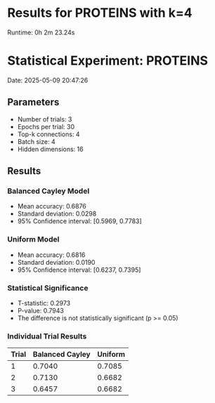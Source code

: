 # Results for PROTEINS with k=4

Runtime: 0h 2m 23.24s

# Statistical Experiment: PROTEINS

Date: 2025-05-09 20:47:26

## Parameters
- Number of trials: 3
- Epochs per trial: 30
- Top-k connections: 4
- Batch size: 4
- Hidden dimensions: 16

## Results

### Balanced Cayley Model
- Mean accuracy: 0.6876
- Standard deviation: 0.0298
- 95% Confidence interval: [0.5969, 0.7783]

### Uniform Model
- Mean accuracy: 0.6816
- Standard deviation: 0.0190
- 95% Confidence interval: [0.6237, 0.7395]

### Statistical Significance
- T-statistic: 0.2973
- P-value: 0.7943
- The difference is not statistically significant (p >= 0.05)

### Individual Trial Results

| Trial | Balanced Cayley | Uniform |
|-------|----------------|--------|
| 1 | 0.7040 | 0.7085 |
| 2 | 0.7130 | 0.6682 |
| 3 | 0.6457 | 0.6682 |
